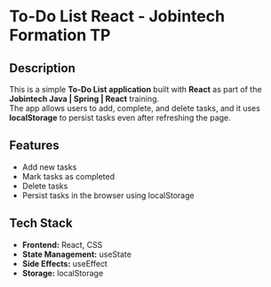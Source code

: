 # To-Do List React - Jobintech Formation TP

## Description
This is a simple **To-Do List application** built with **React** as part of the **Jobintech Java | Spring | React** training.  
The app allows users to add, complete, and delete tasks, and it uses **localStorage** to persist tasks even after refreshing the page.

## Features
- Add new tasks
- Mark tasks as completed
- Delete tasks
- Persist tasks in the browser using localStorage

## Tech Stack
- **Frontend:** React, CSS
- **State Management:** useState
- **Side Effects:** useEffect
- **Storage:** localStorage



